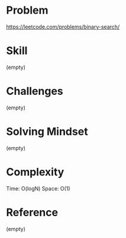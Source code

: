 
# Problem
https://leetcode.com/problems/binary-search/

# Skill
(empty)

# Challenges
(empty)

# Solving Mindset
(empty)

# Complexity
Time: O(logN)
Space: O(1)

# Reference
(empty)
